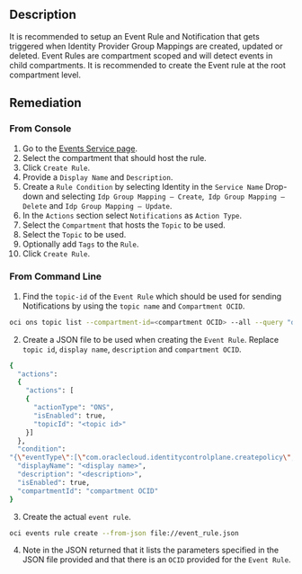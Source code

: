 ## Description

It is recommended to setup an Event Rule and Notification that gets triggered when Identity Provider Group Mappings are created, updated or deleted. Event Rules are compartment scoped and will detect events in child compartments. It is recommended to create the Event rule at the root compartment level.

## Remediation

### From Console

1. Go to the [Events Service page](https://console.us-ashburn1.oraclecloud.com/events/rules).
2. Select the compartment that should host the rule.
3. Click `Create Rule`.
4. Provide a `Display Name` and `Description`.
5. Create a `Rule Condition` by selecting Identity in the `Service Name` Drop-down and selecting `Idp Group Mapping – Create`,` Idp Group Mapping – Delete` and `Idp Group Mapping – Update`.
6. In the `Actions` section select `Notifications` as `Action Type`.
7. Select the `Compartment` that hosts the `Topic` to be used.
8. Select the `Topic` to be used.
9. Optionally add `Tags` to the `Rule`.
10. Click `Create Rule`.

### From Command Line

1. Find the `topic-id` of the `Event Rule` which should be used for sending Notifications by using the `topic name` and `Compartment OCID`.

```bash
oci ons topic list --compartment-id=<compartment OCID> --all --query "data [?name=='<topic_name>']".{"name:name,topic_id:\"topic-id\""} --output table
```

2. Create a JSON file to be used when creating the `Event Rule`. Replace `topic id`, `display name`, `description` and `compartment OCID`.

```bash
{
  "actions":
  {
    "actions": [
    {
      "actionType": "ONS",
      "isEnabled": true,
      "topicId": "<topic id>"
    }]
  },
  "condition":
"{\"eventType\":[\"com.oraclecloud.identitycontrolplane.createpolicy\",\"com. oraclecloud.identitycontrolplane.deletepolicy\",\"com.oraclecloud.identitycontrolplane.updatepolicy\"],\"data\":{}}",
  "displayName": "<display name>",
  "description": "<description>",
  "isEnabled": true,
  "compartmentId": "compartment OCID"
}
```

3. Create the actual `event rule`.

```bash
oci events rule create --from-json file://event_rule.json
```

4. Note in the JSON returned that it lists the parameters specified in the JSON file provided and that there is an `OCID` provided for the `Event Rule`.